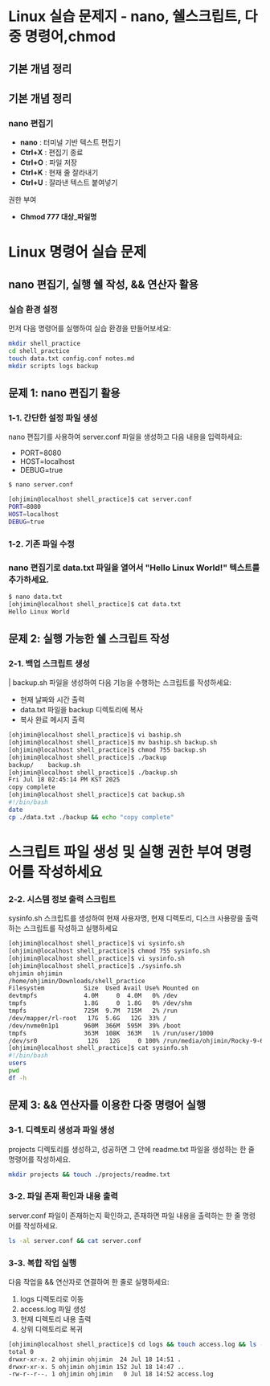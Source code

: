# Linux 실습 문제지 - nano, 쉘스크립트, 다중 명령어,chmod
## 기본 개념 정리
## 기본 개념 정리

### nano 편집기

- **nano** : 터미널 기반 텍스트 편집기
- **Ctrl+X** : 편집기 종료
- **Ctrl+O** : 파일 저장
- **Ctrl+K** : 현재 줄 잘라내기
- **Ctrl+U** : 잘라낸 텍스트 붙여넣기

권한 부여

- **Chmod 777 대상_파일명**

# **Linux 명령어 실습 문제**

## **nano 편집기, 실행 쉘 작성, && 연산자 활용**

### **실습 환경 설정**

먼저 다음 명령어를 실행하여 실습 환경을 만들어보세요:
``` bash
mkdir shell_practice
cd shell_practice
touch data.txt config.conf notes.md
mkdir scripts logs backup
```
## **문제 1: nano 편집기 활용**

### **1-1. 간단한 설정 파일 생성**

nano 편집기를 사용하여 server.conf 파일을 생성하고 다음 내용을 입력하세요:

- PORT=8080
- HOST=localhost
- DEBUG=true
```bash
$ nano server.conf

[ohjimin@localhost shell_practice]$ cat server.conf 
PORT=8080
HOST=localhost
DEBUG=true
```
### **1-2. 기존 파일 수정**

### nano 편집기로 data.txt 파일을 열어서 "Hello Linux World!" 텍스트를 추가하세요. ###
```bash
$ nano data.txt
[ohjimin@localhost shell_practice]$ cat data.txt 
Hello Linux World
```
## **문제 2: 실행 가능한 쉘 스크립트 작성**

### **2-1. 백업 스크립트 생성**

| backup.sh 파일을 생성하여 다음 기능을 수행하는 스크립트를 작성하세요:

- 현재 날짜와 시간 출력
- data.txt 파일을 backup 디렉토리에 복사
- 복사 완료 메시지 출력
```bash
[ohjimin@localhost shell_practice]$ vi baship.sh
[ohjimin@localhost shell_practice]$ mv baship.sh backup.sh
[ohjimin@localhost shell_practice]$ chmod 755 backup.sh
[ohjimin@localhost shell_practice]$ ./backup
backup/    backup.sh  
[ohjimin@localhost shell_practice]$ ./backup.sh
Fri Jul 18 02:45:14 PM KST 2025
copy complete
[ohjimin@localhost shell_practice]$ cat backup.sh
#!/bin/bash
date
cp ./data.txt ./backup && echo "copy complete"
```
# **스크립트 파일 생성 및 실행 권한 부여 명령어를 작성하세요**

### **2-2. 시스템 정보 출력 스크립트**

sysinfo.sh 스크립트를 생성하여 현재 사용자명, 현재 디렉토리, 디스크 사용량을 출력하는 스크립트를 작성하고 실행하세요
```bash
[ohjimin@localhost shell_practice]$ vi sysinfo.sh
[ohjimin@localhost shell_practice]$ chmod 755 sysinfo.sh 
[ohjimin@localhost shell_practice]$ vi sysinfo.sh
[ohjimin@localhost shell_practice]$ ./sysinfo.sh 
ohjimin ohjimin
/home/ohjimin/Downloads/shell_practice
Filesystem           Size  Used Avail Use% Mounted on
devtmpfs             4.0M     0  4.0M   0% /dev
tmpfs                1.8G     0  1.8G   0% /dev/shm
tmpfs                725M  9.7M  715M   2% /run
/dev/mapper/rl-root   17G  5.6G   12G  33% /
/dev/nvme0n1p1       960M  366M  595M  39% /boot
tmpfs                363M  108K  363M   1% /run/user/1000
/dev/sr0              12G   12G     0 100% /run/media/ohjimin/Rocky-9-6-x86_64-dvd
[ohjimin@localhost shell_practice]$ cat sysinfo.sh 
#!/bin/bash
users
pwd
df -h
```
## **문제 3: && 연산자를 이용한 다중 명령어 실행**

### **3-1. 디렉토리 생성과 파일 생성**

projects 디렉토리를 생성하고, 성공하면 그 안에 readme.txt 파일을 생성하는 한 줄 명령어를 작성하세요.
```bash
mkdir projects && touch ./projects/readme.txt
```

### **3-2. 파일 존재 확인과 내용 출력**

server.conf 파일이 존재하는지 확인하고, 존재하면 파일 내용을 출력하는 한 줄 명령어를 작성하세요.
```bash
ls -al server.conf && cat server.conf
```

### **3-3. 복합 작업 실행**

다음 작업을 && 연산자로 연결하여 한 줄로 실행하세요:

1. logs 디렉토리로 이동
2. access.log 파일 생성
3. 현재 디렉토리 내용 출력
4. 상위 디렉토리로 복귀
```bash
[ohjimin@localhost shell_practice]$ cd logs && touch access.log && ls -al . && cd ..
total 0
drwxr-xr-x. 2 ohjimin ohjimin  24 Jul 18 14:51 .
drwxr-xr-x. 5 ohjimin ohjimin 152 Jul 18 14:47 ..
-rw-r--r--. 1 ohjimin ohjimin   0 Jul 18 14:52 access.log

```